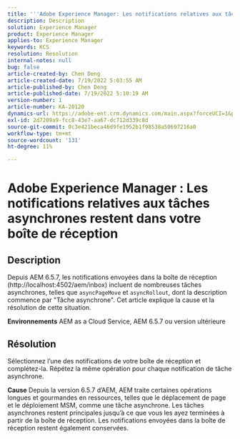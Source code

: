 ```yaml
---
title: '''Adobe Experience Manager: Les notifications relatives aux tâches asynchrones restent dans votre boîte de réception'
description: Description
solution: Experience Manager
product: Experience Manager
applies-to: Experience Manager
keywords: KCS
resolution: Resolution
internal-notes: null
bug: false
article-created-by: Chen Deng
article-created-date: 7/19/2022 5:03:55 AM
article-published-by: Chen Deng
article-published-date: 7/19/2022 5:10:19 AM
version-number: 1
article-number: KA-20120
dynamics-url: https://adobe-ent.crm.dynamics.com/main.aspx?forceUCI=1&pagetype=entityrecord&etn=knowledgearticle&id=2971772b-2007-ed11-82e4-00224808e5cc
exl-id: 2d7209a9-fcc8-43e7-aa67-dc712d339c8d
source-git-commit: 0c3e421beca46d9fe1952b1f98538a50697216a0
workflow-type: tm+mt
source-wordcount: '131'
ht-degree: 11%

---
```


# Adobe Experience Manager : Les notifications relatives aux tâches asynchrones restent dans votre boîte de réception

## Description


Depuis AEM 6.5.7, les notifications envoyées dans la boîte de réception (http://localhost:4502/aem/inbox) incluent de nombreuses tâches asynchrones, telles que `asyncPageMove` et `asyncRollout`, dont la description commence par &quot;Tâche asynchrone&quot;.
Cet article explique la cause et la résolution de cette situation.

<b>Environnements</b>
AEM as a Cloud Service, AEM 6.5.7 ou version ultérieure


## Résolution


Sélectionnez l’une des notifications de votre boîte de réception et complétez-la. Répétez la même opération pour chaque notification de tâche asynchrone.

<b>Cause</b>
Depuis la version 6.5.7 d’AEM, AEM traite certaines opérations longues et gourmandes en ressources, telles que le déplacement de page et le déploiement MSM, comme une tâche asynchrone. Les tâches asynchrones restent principales jusqu’à ce que vous les ayez terminées à partir de la boîte de réception. Les notifications envoyées dans la boîte de réception restent également conservées.
